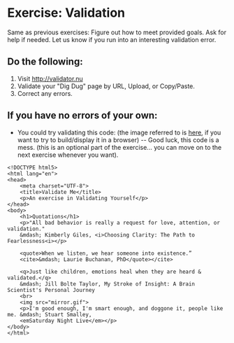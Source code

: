# Exercise: Validation 

Same as previous exercises:  Figure out how to meet provided goals.  Ask for help if needed.  Let us know if you run into an interesting validation error.

## Do the following:
1. Visit http://validator.nu
2. Validate your "Dig Dug" page by URL, Upload, or Copy/Paste.
3. Correct any errors.

## If you have no errors of your own:
- You could try validating this code:  (the image referred to is [here](mirror.gif), if you want to try to build/display it in a browser) -- Good luck, this code is a mess.  (this is an optional part of the exercise... you can move on to the next exercise whenever you want).
 
```
<!DOCTYPE html5>
<html lang="en">
<head>
    <meta charset="UTF-8">
    <title>Validate Me</title>
    <p>An exercise in Validating Yourself</p>
</head>
<body>
    <h1>Quotations</h1>
    <p>"All bad behavior is really a request for love, attention, or validation."
    &mdash; Kimberly Giles, <i>Choosing Clarity: The Path to Fearlessness<i></p>

    <quote>When we listen, we hear someone into existence.” 
    <cite>&mdash; Laurie Buchanan, PhD</quote></cite>

    <q>Just like children, emotions heal when they are heard & validated.</q> 
    &mdash; Jill Bolte Taylor, My Stroke of Insight: A Brain Scientist's Personal Journey
    <br>
    <img src="mirror.gif">
    <p>I'm good enough, I'm smart enough, and doggone it, people like me. &mdash; Stuart Smalley, 
    <emSaturday Night Live</em></p>
</body>
</html>
```


